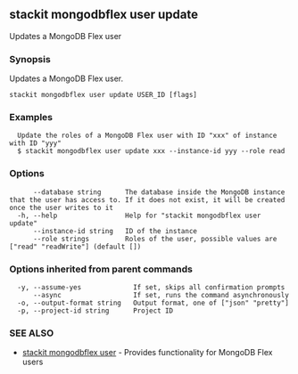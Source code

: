 ## stackit mongodbflex user update

Updates a MongoDB Flex user

### Synopsis

Updates a MongoDB Flex user.

```
stackit mongodbflex user update USER_ID [flags]
```

### Examples

```
  Update the roles of a MongoDB Flex user with ID "xxx" of instance with ID "yyy"
  $ stackit mongodbflex user update xxx --instance-id yyy --role read
```

### Options

```
      --database string      The database inside the MongoDB instance that the user has access to. If it does not exist, it will be created once the user writes to it
  -h, --help                 Help for "stackit mongodbflex user update"
      --instance-id string   ID of the instance
      --role strings         Roles of the user, possible values are ["read" "readWrite"] (default [])
```

### Options inherited from parent commands

```
  -y, --assume-yes             If set, skips all confirmation prompts
      --async                  If set, runs the command asynchronously
  -o, --output-format string   Output format, one of ["json" "pretty"]
  -p, --project-id string      Project ID
```

### SEE ALSO

* [stackit mongodbflex user](./stackit_mongodbflex_user.md)	 - Provides functionality for MongoDB Flex users

